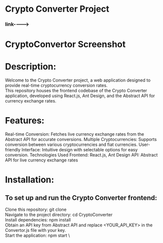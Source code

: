 # Crypto Converter Project
### link---->
# CryptoConvertor Screenshot


# Description:
Welcome to the Crypto Converter project, a web application designed to provide real-time cryptocurrency conversion rates. \
This repository houses the frontend codebase of the Crypto Converter application, developed using React.js, Ant Design, and the Abstract API for currency exchange rates.

# Features:
Real-time Conversion: Fetches live currency exchange rates from the Abstract API for accurate conversions.
Multiple Cryptocurrencies: Supports conversion between various cryptocurrencies and fiat currencies.
User-friendly Interface: Intuitive design with selectable options for easy conversion.
Technologies Used
Frontend: React.js, Ant Design
API: Abstract API for live currency exchange rates

# Installation:
## To set up and run the Crypto Converter frontend:

Clone this repository: git clone <repository-url> \
Navigate to the project directory: cd CryptoConverter \
Install dependencies: npm install \
Obtain an API key from Abstract API and replace <YOUR_API_KEY> in the Convertor.js file with your key. \
Start the application: npm start \
